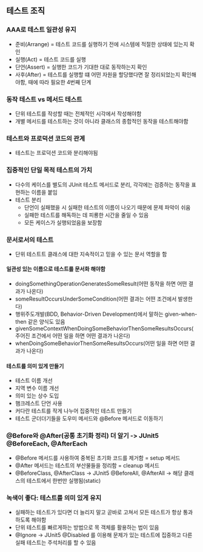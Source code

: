 ## 테스트 조직
### AAA로 테스트 일관성 유지
- 준비(Arrange) = 테스트 코드를 실행하기 전에 시스템에 적절한 상태에 있는지 확인
- 실행(Act) = 테스트 코드를 실행
- 단언(Assert) = 실행한 코드가 기대한 대로 동작하는지 확인
- 사후(After) = 테스트를 실행할 떄 어떤 자원을 할당했다면 잘 정리되었는지 확인해야함, 때에 따라 필요한 4번째 단계

### 동작 테스트 vs 메서드 테스트
- 단위 테스트를 작성할 때는 전체적인 시각에서 작성해야함
- 개별 메서드를 테스트하는 것이 아니라 클래스의 종합적인 동작을 테스트해야함

### 테스트와 프로덕션 코드의 관계
- 테스트는 프로덕션 코드와 분리해야됨

### 집중적인 단일 목적 테스트의 가치
- 다수의 케이스를 별도의 JUnit 테스트 메서드로 분리, 각각에는 검증하는 동작을 표현하는 이름을 붙임
- 테스트 분리
    - 단언이 실패했을 시 실패한 테스트의 이름이 나오기 때문에 문제 파악이 쉬움
    - 실패한 테스트를 해독하는 데 피룡한 시간을 줄일 수 있음
    - 모든 케이스가 실행되었음을 보장함

### 문서로서의 테스트
- 단위 테스트트 클래스에 대한 지속적이고 믿을 수 있는 문서 역할을 함

#### 일관성 있는 이름으로 테스트를 문서화 해야함
- doingSomethingOperationGeneratesSomeResult(어떤 동작을 하면 어떤 결과가 나온다)
- someResultOccursUnderSomeCondition(어떤 결과는 어떤 조건에서 발생한다)
- 행위주도개발(BDD, Behavior-Driven Development)에서 말하는 given-when-then 같은 양식도 있음
- givenSomeContextWhenDoingSomeBehaviorThenSomeResultsOccurs(주어진 조건에서 어떤 일을 하면 어떤 결과가 나온다)
- whenDoingSomeBehaviorThenSomeResultsOccurs(어떤 일을 하면 어떤 결과가 나온다)

#### 테스트를 의미 있게 만들기
- 테스트 이름 개선
- 지역 변수 이름 개선
- 의미 있는 상수 도입
- 햄크레스트 단언 사용
- 커다란 테스트를 작게 나누어 집중적인 테스트 만들기
- 테스트 군더더기들을 도우미 메서드와 @Before 메서드로 이동하기

### @Before와 @After(공통 초기화 정리) 더 알기 -> JUnit5 @BeforeEach, @AfterEach
- @Before 메서드를 사용하여 중복된 초기화 코드를 제거함 = setup 메서드
- @After 메서드는 테스트의 부산물들을 정리함 = cleanup 메서드
- @BeforeClass, @AfterClass -> JUnit5 @BeforeAll, @AfterAll -> 해당 클래스의 테스트에서 한번만 실행됨(static)

### 녹색이 좋다: 테스트를 의미 있게 유지
- 실패하는 테스트가 있다면 더 늘리지 말고 곧바로 고쳐서 모든 테스트가 항상 통과하도록 해야함
- 단위 테스트를 빠르게하는 방법으로 목 객체를 활용하는 법이 있음
- @Ignore -> JUnit5 @Disabled 를 이용해 문제가 있는 테스트에 집중하고 다른 실패 테스트는 주석처리를 할 수 있음